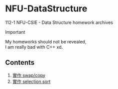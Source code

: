 # NFU-DataStructure

112-1 NFU-CSIE - Data Structure homework archives

> [!IMPORTANT]
> My homeworks should not be revealed,  
> I am really bad with C++ xd.

## Contents

1. [實作 swap/copy](./hw1/questions.md)
2. [實作 selection sort](./hw2/questions.md)
